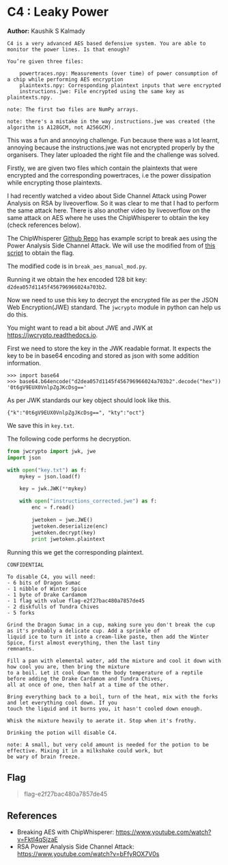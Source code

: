 # C4 : Leaky Power

**Author:** Kaushik S Kalmady


```
C4 is a very advanced AES based defensive system. You are able to monitor the power lines. Is that enough?

You’re given three files:

    powertraces.npy: Measurements (over time) of power consumption of a chip while performing AES encryption
    plaintexts.npy: Corresponding plaintext inputs that were encrypted
    instructions.jwe: File encrypted using the same key as plaintexts.npy.

note: The first two files are NumPy arrays.

note: there's a mistake in the way instructions.jwe was created (the algorithm is A128GCM, not A256GCM).
```

This was a fun and annoying challenge. Fun because there was a lot learnt, annoying because the instructions.jwe was not encrypted properly by the organisers. They later uploaded the right file and the challenge was solved.

Firstly, we are given two files which contain the plaintexts that were encrypted and the corresponding powertraces, i.e the power dissipation while encrypting those plaintexts.

I had recently watched a video about Side Channel Attack using Power Analysis on RSA by liveoverflow. So it was clear to me that I had to perform the same attack here. There is also another video by liveoverflow on the same attack on AES where he uses the ChipWhisperer to obtain the key (check references below).

The ChipWhisperer [Github Repo](https://github.com/newaetech/chipwhisperer) has example script to break aes using the Power Analysis Side Channel Attack. We will use the modified from of [this script](https://github.com/newaetech/chipwhisperer/blob/develop/software/scripting-examples/break_aes_manual.py) to obtain the flag.

The modified code is in `break_aes_manual_mod.py`.

Running it we obtain the hex encoded 128 bit key: `d2dea057d1145f456796966024a703b2`.

Now we need to use this key to decrypt the encrypted file as per the JSON Web Encryption(JWE) standard. 
The `jwcrypto` module in python can help us do this.

You might want to read a bit about JWE and JWK at https://jwcrypto.readthedocs.io.

First we need to store the key in the JWK readable format. It expects the key to be in base64 encoding and stored as json with some addition information.

```
>>> import base64
>>> base64.b64encode("d2dea057d1145f456796966024a703b2".decode("hex"))
'0t6gV9EUX0VnlpZgJKcDsg=='
```

As per JWK standards our key object should look like this.

```
{"k":"0t6gV9EUX0VnlpZgJKcDsg==", "kty":"oct"}
```

We save this in `key.txt`.

The following code performs he decryption.

```python
from jwcrypto import jwk, jwe
import json

with open("key.txt") as f:
    mykey = json.load(f)

    key = jwk.JWK(**mykey)

    with open("instructions_corrected.jwe") as f:
        enc = f.read()

        jwetoken = jwe.JWE()
        jwetoken.deserialize(enc)
        jwetoken.decrypt(key)
        print jwetoken.plaintext
```

Running this we get the corresponding plaintext.

```
CONFIDENTIAL

To disable C4, you will need:
- 6 bits of Dragon Sumac
- 1 nibble of Winter Spice
- 1 byte of Drake Cardamom
- 1 flag with value flag-e2f27bac480a7857de45
- 2 diskfulls of Tundra Chives
- 5 forks

Grind the Dragon Sumac in a cup, making sure you don't break the cup as it's probably a delicate cup. Add a sprinkle of
liquid ice to turn it into a cream-like paste, then add the Winter Spice, first almost everything, then the last tiny
remnants.

Fill a pan with elemental water, add the mixture and cool it down with how cool you are, then bring the mixture
to a boil. Let it cool down to the body temperature of a reptile before adding the Drake Cardamom and Tundra Chives,
all at once of one, then half at a time of the other.

Bring everything back to a boil, turn of the heat, mix with the forks and let everything cool down. If you
touch the liquid and it burns you, it hasn't cooled down enough.

Whisk the mixture heavily to aerate it. Stop when it's frothy.

Drinking the potion will disable C4.

note: A small, but very cold amount is needed for the potion to be effective. Mixing it in a milkshake could work, but
be wary of brain freeze.

```

## Flag
> flag-e2f27bac480a7857de45

## References
  - Breaking AES with ChipWhisperer: https://www.youtube.com/watch?v=FktI4qSjzaE
  - RSA Power Analysis Side Channel Attack: https://www.youtube.com/watch?v=bFfyROX7V0s
